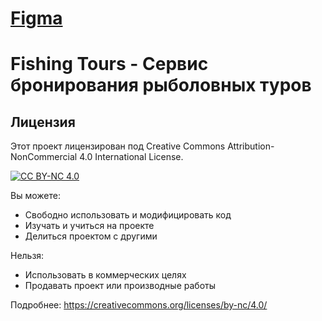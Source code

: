 # [Figma](https://www.figma.com/design/ltpeAOtO1tycffEWHc9qiy/rib?m=auto&t=dQKVxD3Gp8uwhvH6-6)

# Fishing Tours - Сервис бронирования рыболовных туров

## Лицензия

Этот проект лицензирован под Creative Commons Attribution-NonCommercial 4.0 International License.

[![CC BY-NC 4.0](https://i.creativecommons.org/l/by-nc/4.0/88x31.png)](https://creativecommons.org/licenses/by-nc/4.0/)

Вы можете:
-  Свободно использовать и модифицировать код
-  Изучать и учиться на проекте
-  Делиться проектом с другими

Нельзя:
-  Использовать в коммерческих целях
-  Продавать проект или производные работы

Подробнее: https://creativecommons.org/licenses/by-nc/4.0/